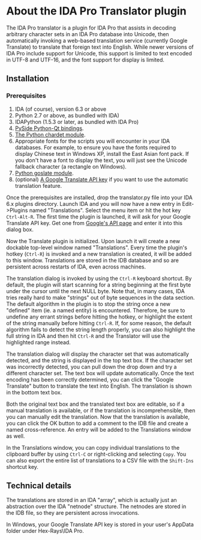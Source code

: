 # About the IDA Pro Translator plugin

The IDA Pro translator is a plugin for IDA Pro that assists in decoding arbitrary character sets in an IDA Pro database into Unicode, then automatically invoking a web-based translation service (currently Google Translate) to translate that foreign text into English. While newer versions of IDA Pro include support for Unicode, this support is limited to text encoded in UTF-8 and UTF-16, and the font support for display is limited.

## Installation

### Prerequisites

1. IDA (of course), version 6.3 or above
2. Python 2.7 or above, as bundled with IDA)
3. IDAPython (1.5.3 or later, as bundled with IDA Pro)
4. [PySide Python-Qt bindings](https://www.hex-rays.com/products/ida/support/download.shtml).
5. [The Python chardet module](http://pypi.python.org/pypi/chardet).
6. Appropriate fonts for the scripts you will encounter in your IDA databases. For example, to ensure you have the fonts required to display Chinese text in Windows XP, install the East Asian font pack. If you don't have a font to display the text, you will just see the Unicode fallback character (a rectangle on Windows).
7. [Python goslate module](https://pypi.python.org/pypi/goslate).
8. (optional) [A Google Translate API key](https://code.google.com/apis/console/b/0/) if you want to use the automatic translation feature.

Once the prerequisites are installed, drop the translator.py file into your IDA 6.x plugins directory. Launch IDA and you will now have a new entry in Edit->Plugins named "Translations". Select the menu item or hit the hot key `Ctrl-Alt-R`. The first time the plugin is launched, it will ask for your Google Translate API key. Get one from [Google's API page](https://code.google.com/apis/console/b/0/) and enter it into this dialog box.

Now the Translate plugin is initialized. Upon launch it will create a new dockable top-level window named "Translations". Every time the plugin's hotkey (`Ctrl-R`) is invoked and a new translation is created, it will be added to this window. Translations are stored in the IDB database and so are persistent across restarts of IDA, even across machines.

The translation dialog is invoked by using the `Ctrl-R` keyboard shortcut. By default, the plugin will start scanning for a string beginning at the first byte under the cursor until the next NULL byte. Note that, in many cases, IDA tries really hard to make "strings" out of byte sequences in the data section. The default algorithm in the plugin is to stop the string once a new "defined" item (ie. a named entity) is encountered. Therefore, be sure to undefine any errant strings before hitting the hotkey, or highlight the extent of the string manually before hitting `Ctrl-R`. If, for some reason, the default algorithm fails to detect the string length properly, you can also highlight the full string in IDA and then hit `Ctrl-R` and the Translator will use the highlighted range instead.

The translation dialog will display the character set that was automatically detected, and the string is displayed in the top text box. If the character set was incorrectly detected, you can pull down the drop down and try a different character set. The text box will update automatically. Once the text encoding has been correctly determined, you can click the "Google Translate" button to translate the text into English. The translation is shown in the bottom text box.

Both the original text box and the translated text box are editable, so if a manual translation is available, or if the translation is incomprehensible, then you can manually edit the translation. Now that the translation is available, you can click the OK button to add a comment to the IDB file and create a named cross-reference. An entry will be added to the Translations window as well.

In the Translations window, you can copy individual translations to the clipboard buffer by using `Ctrl-C` or right-clicking and selecting `Copy`. You can also export the entire list of translations to a CSV file with the `Shift-Ins` shortcut key.

## Technical details

The translations are stored in an IDA "array", which is actually just an abstraction over the IDA "netnode" structure. The netnodes are stored in the IDB file, so they are persistent across invocations.

In Windows, your Google Translate API key is stored in your user's AppData folder under Hex-Rays\IDA Pro.
